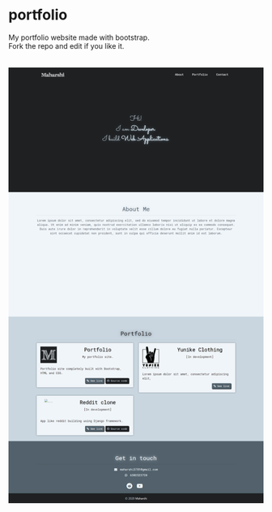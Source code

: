 # portfolio
My portfolio website made with bootstrap.<br>
Fork the repo and edit if you like it.<br><br><br>
![Screenshot](assets/img/screenshot.png)
